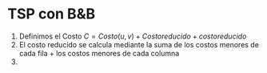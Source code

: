 # TSP con B&B

1. Definimos el Costo $C = Costo(u,v) + Costo reducido + costo reducido$
2. El costo reducido se calcula mediante la suma de los costos menores de cada fila + los costos menores de cada columna
3. 